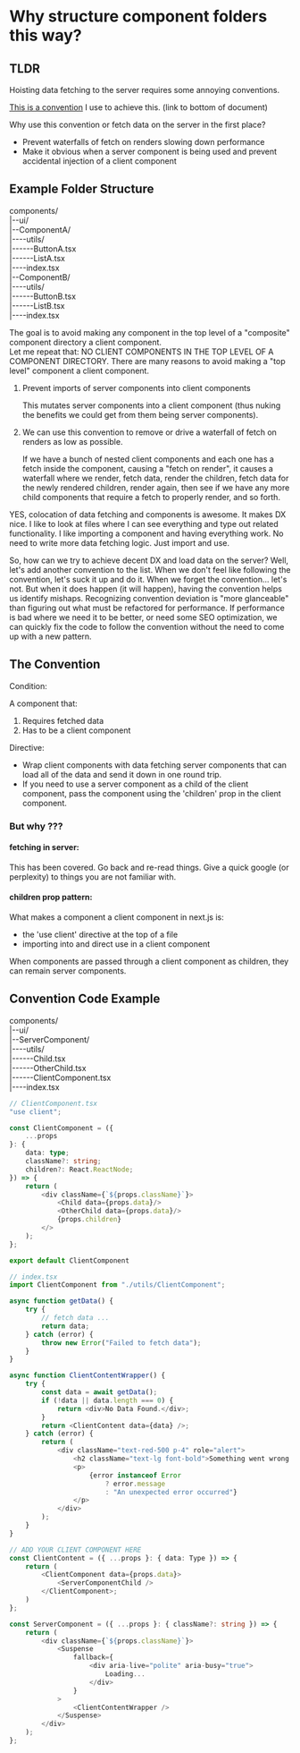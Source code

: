 # Why structure component folders this way?

## TLDR
Hoisting data fetching to the server requires some annoying conventions.

[This is a convention](#convention-code-example) I use to achieve this. (link to bottom of document)

Why use this convention or fetch data on the server in the first place?
- Prevent waterfalls of fetch on renders slowing down performance
- Make it obvious when a server component is being used and prevent accidental injection of a client component

## Example Folder Structure
components/\
|--ui/\
|--ComponentA/\
|----utils/\
|------ButtonA.tsx\
|------ListA.tsx\
|----index.tsx\
|--ComponentB/\
|----utils/\
|------ButtonB.tsx\
|------ListB.tsx\
|----index.tsx

The goal is to avoid making any component in the top level of a "composite" component directory a client component.\
Let me repeat that: NO CLIENT COMPONENTS IN THE TOP LEVEL OF A COMPONENT DIRECTORY.
There are many reasons to avoid making a "top level" component a client component.

1. Prevent imports of server components into client components

   This mutates server components into a client component (thus nuking the benefits we could get from them being server components).

2. We can use this convention to remove or drive a waterfall of fetch on renders as low as possible.

   If we have a bunch of nested client components and each one has a fetch inside the component, causing a "fetch on render", it causes a waterfall where we render, fetch data, render the children, fetch data for the newly rendered children, render again, then see if we have any more child components that require a fetch to properly render, and so forth.

YES, colocation of data fetching and components is awesome. It makes DX nice. I like to look at files where I can see everything and type out related functionality. I like importing a component and having everything work. No need to write more data fetching logic. Just import and use.

So, how can we try to achieve decent DX and load data on the server? Well, let's add another convention to the list. When we don't feel like following the convention, let's suck it up and do it. When we forget the convention... let's not. But when it does happen (it will happen), having the convention helps us identify mishaps. Recognizing convention deviation is "more glanceable" than figuring out what must be refactored for performance. If performance is bad where we need it to be better, or need some SEO optimization, we can quickly fix the code to follow the convention without the need to come up with a new pattern.

## The Convention

Condition:

A component that:
1.  Requires fetched data
2.  Has to be a client component

Directive:
- Wrap client components with data fetching server components that can load all of the data and send it down in one round trip.
- If you need to use a server component as a child of the client component, pass the component using the 'children' prop in the client component.

### But why ???
#### fetching in server:
This has been covered. Go back and re-read things. Give a quick google (or perplexity) to things you are not familiar with.
#### children prop pattern:
What makes a component a client component in next.js is:
- the 'use client' directive at the top of a file
- importing into and direct use in a client component

When components are passed through a client component as children, they can remain server components.

## Convention Code Example

components/\
|--ui/\
|--ServerComponent/\
|----utils/\
|------Child.tsx\
|------OtherChild.tsx\
|------ClientComponent.tsx\
|----index.tsx

```ts
// ClientComponent.tsx
"use client";

const ClientComponent = ({
	...props
}: {
	data: type;
	className?: string;
    children?: React.ReactNode;
}) => {
    return (
        <div className={`${props.className}`}>
            <Child data={props.data}/>
            <OtherChild data={props.data}/>
            {props.children}
        </>
    );
};

export default ClientComponent
```
```ts
// index.tsx
import ClientComponent from "./utils/ClientComponent";

async function getData() {
	try {
		// fetch data ...
		return data;
	} catch (error) {
		throw new Error("Failed to fetch data");
	}
}

async function ClientContentWrapper() {
	try {
		const data = await getData();
		if (!data || data.length === 0) {
			return <div>No Data Found.</div>;
		}
		return <ClientContent data={data} />;
	} catch (error) {
		return (
			<div className="text-red-500 p-4" role="alert">
				<h2 className="text-lg font-bold">Something went wrong:</h2>
				<p>
					{error instanceof Error
						? error.message
						: "An unexpected error occurred"}
				</p>
			</div>
		);
	}
}

// ADD YOUR CLIENT COMPONENT HERE
const ClientContent = ({ ...props }: { data: Type }) => {
    return (
	    <ClientComponent data={props.data}>
		    <ServerComponentChild />
        </ClientComponent>;
    )
};

const ServerComponent = ({ ...props }: { className?: string }) => {
	return (
		<div className={`${props.className}`}>
			<Suspense
				fallback={
					<div aria-live="polite" aria-busy="true">
						Loading...
					</div>
				}
			>
				<ClientContentWrapper />
			</Suspense>
		</div>
	);
};
```
